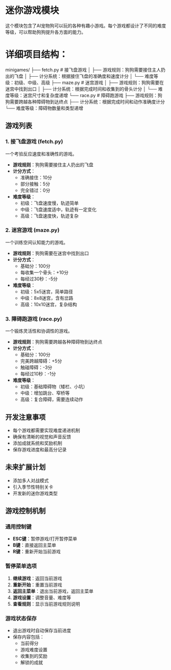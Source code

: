 # 迷你游戏模块

这个模块包含了AI宠物狗可以玩的各种有趣小游戏。每个游戏都设计了不同的难度等级，可以帮助狗狗提升各方面的能力。
# 详细项目结构：
minigames/
├── fetch.py         # 接飞盘游戏
│   ├── 游戏规则：狗狗需要接住主人扔出的飞盘
│   ├── 计分系统：根据接住飞盘的准确度和速度计分
│   └── 难度等级：初级、中级、高级
├── maze.py          # 迷宫游戏
│   ├── 游戏规则：狗狗需要在迷宫中找到出口
│   ├── 计分系统：根据完成时间和收集到的骨头计分
│   └── 难度等级：迷宫尺寸和复杂度递增
└── race.py          # 障碍跑游戏
    ├── 游戏规则：狗狗需要跨越各种障碍物到达终点
    ├── 计分系统：根据完成时间和动作准确度计分
    └── 难度等级：障碍物数量和类型递增

## 游戏列表

### 1. 接飞盘游戏 (fetch.py)
一个考验反应速度和准确性的游戏。
- **游戏规则**：狗狗需要接住主人扔出的飞盘
- **计分方式**：
  - 准确接住：10分
  - 部分接触：5分
  - 完全错过：0分
- **难度等级**：
  - 初级：飞盘速度慢，轨迹简单
  - 中级：飞盘速度适中，轨迹有一定变化
  - 高级：飞盘速度快，轨迹复杂

### 2. 迷宫游戏 (maze.py)
一个训练空间认知能力的游戏。
- **游戏规则**：狗狗需要在迷宫中找到出口
- **计分方式**：
  - 基础分：100分
  - 每收集一个骨头：+10分
  - 每经过30秒：-5分
- **难度等级**：
  - 初级：5x5迷宫，简单路径
  - 中级：8x8迷宫，含有岔路
  - 高级：10x10迷宫，复杂结构

### 3. 障碍跑游戏 (race.py)
一个锻炼灵活性和协调性的游戏。
- **游戏规则**：狗狗需要跨越各种障碍物到达终点
- **计分方式**：
  - 基础分：100分
  - 完美跨越障碍：+5分
  - 触碰障碍：-3分
  - 每经过10秒：-1分
- **难度等级**：
  - 初级：基础障碍物（矮栏、小坑）
  - 中级：增加跳台、窄桥等
  - 高级：复合障碍，需要连续动作

## 开发注意事项
- 每个游戏都需要实现难度递进机制
- 确保有清晰的视觉和声音反馈
- 添加成就系统和奖励机制
- 保存游戏进度和最高分记录

## 未来扩展计划
- 添加多人对战模式
- 引入季节性特别关卡
- 开发新的迷你游戏类型

## 游戏控制机制

### 通用控制键
- **ESC键**：暂停游戏/打开暂停菜单
- **B键**：直接返回主菜单
- **R键**：重新开始当前游戏

### 暂停菜单选项
1. **继续游戏**：返回当前游戏
2. **重新开始**：重置当前游戏
3. **返回主菜单**：退出当前游戏，返回主菜单
4. **游戏设置**：调整音量、难度等
5. **查看规则**：显示当前游戏规则说明

### 游戏状态保存
- 退出游戏时自动保存当前进度
- 保存内容包括：
  - 当前得分
  - 游戏难度设置
  - 收集到的奖励
  - 解锁的成就